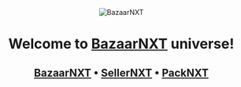 <div align="center">
  <img src="" alt="BazaarNXT"/>
  <h1>Welcome to <a href="https://bazaarnxt.com" target="_blank"><strong>BazaarNXT</strong></a> universe!</h1>
  <h2>
    <a href="https://bazaarnxt.com" target="_blank"><strong>BazaarNXT</strong></a> • <a href="https://sellernxt.bazaarnxt.com" target="_blank"><strong>SellerNXT</strong></a> • <a href="https://packnxt.com" target="_blank"><strong>PackNXT</strong></a>
  </h2>
</div>
